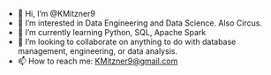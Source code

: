- 👋 Hi, I’m @KMitzner9
- 👀 I’m interested in Data Engineering and Data Science. Also Circus.
- 🌱 I’m currently learning Python, SQL, Apache Spark
- 💞️ I’m looking to collaborate on anything to do with database management, engineering, or data analysis.
- 📫 How to reach me: KMitzner9@gmail.com

<!---
KMitzner9/KMitzner9 is a ✨ special ✨ repository because its `README.md` (this file) appears on your GitHub profile.
You can click the Preview link to take a look at your changes.
--->
